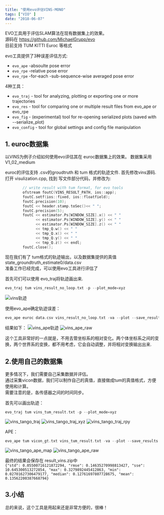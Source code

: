 ```yaml
---
title: "使用evo评估VINS-MONO"
tags: ["VIO" ]
date: "2018-06-07"
---
```


EVO工具用于评估SLAM算法在现有数据集上的效果。  
源码在 https://github.com/MichaelGrupp/evo  
目前支持 TUM KITTI Euroc 等格式

evo工具提供了3种误差评估方式:

* `evo_ape` -absoulte pose error  
* `evo_rpe` -relative pose error  
* `evo_rpe` -for-each -sub-sequence-wise averaged pose error

4种工具：

* `evo_traj` - tool for analyzing, plotting or exporting one or more trajectories
* `evo_res` - tool for comparing one or multiple result files from evo_ape or evo_rpe
* `evo_fig` - (experimental) tool for re-opening serialized plots (saved with --serialize_plot)
* `evo_config` - tool for global settings and config file manipulation

## 1. euroc数据集
以VINS为例子介绍如何使用evo评估其在 euroc数据集上的效果。
数据集采用 V1_02_medium

euroc的评估支持 .csv的groudtruth 和 tum 格式的轨迹文件.
首先修改vins源码.
打开 visulization.cpp, 找到 写文件部分代码，并修改为:

```c++
        // write result with tum format, for evo tools
        ofstream foutC(VINS_RESULT_PATH, ios::app);
        foutC.setf(ios::fixed, ios::floatfield);
        foutC.precision(10);
        foutC << header.stamp.toSec()<< " ";
        foutC.precision(5);
        foutC << estimator.Ps[WINDOW_SIZE].x() << " "
              << estimator.Ps[WINDOW_SIZE].y() << " "
              << estimator.Ps[WINDOW_SIZE].z() << " "
              << tmp_Q.w() << " "
              << tmp_Q.x() << " "
              << tmp_Q.y() << " "
              << tmp_Q.z() << endl;
        foutC.close();
```

现在我们有了 tum格式的轨迹输出，以及数据集提供的真值state_groundtruth_estimate0/data.csv  
准备工作已经完成，可以使用evo工具进行评估了 

首先可们可以使用 evo_traj将轨迹画出来.
```cpp
evo_traj tum vins_result_no_loop.txt -p --plot_mode=xyz
```
![vins轨迹](/media/posts/EVO工具的使用/vins_result_no_loop.png)

使用evo_ape确定轨迹误差：
```cpp
evo_ape euroc data.csv vins_result_no_loop.txt -va --plot --save_results result_vins.zip
```
结果如下：
![vins_ape轨迹](/media/posts/EVO工具的使用/ape_map.png)
![vins_ape_raw](/media/posts/EVO工具的使用/ape_raw.png)

这个工具非常好的一点就是，不用去管坐标系的相对变化。两个体坐标系之间的变换，两个世界系的变换，都不用考虑，它会自动调整，并将相对变换输出出来.

## 2.使用自己的数据集
更多情况下，我们需要自己采集数据并评估。  
通过采集vicon数据，我们可以制作自己的真值，直接做成tum的真值格式，方便使用和计算。  
需要注意的是，各传感器之间的时间同步。

首先可以画出轨迹：
```cpp
evo_traj tum vins_tum_result.txt -p --plot_mode=xyz
```
![vins_tango_traj](/media/posts/EVO工具的使用/tango_traj.png)
![vins_tango_traj_xyz](/media/posts/EVO工具的使用/tango_traj_xyz.png)
![vins_tango_traj_rpy](/media/posts/EVO工具的使用/tango_traj_rpy.png)

APE：  
```cpp
evo_ape tum vicon_gt.txt vins_tum_result.txt -va --plot --save_results result_vins.zip
```
![vins_tango_ape_map](/media/posts/EVO工具的使用/tango_ape_map.png)
![vins_tango_ape_raw](/media/posts/EVO工具的使用/tango_ape_raw.png)

最终的结果会保存在 result_vins.zip中  
`{"std": 0.05500716121872294, "rmse": 0.14635270998813427, "sse": 10.645300513272854, "max": 0.3279892445412863, "min": 0.02701627306479177, "median": 0.12761697807728675, "mean": 0.13562200387668794}`

## 3.小结
总的来说，这个工具是用起来还是非常方便的，很棒！